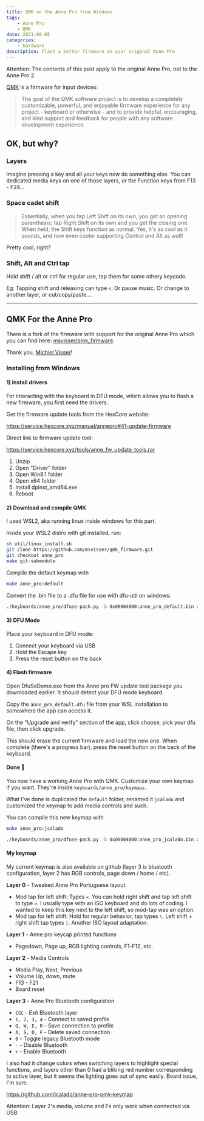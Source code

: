 ```yaml
---
title: QMK on the Anne Pro from Windows
tags:
    - Anne Pro
    - QMK
date: 2021-08-05
categories: 
    - hardware
description: Flash a better firmware on your original Anne Pro
---
```


<span class="box yellow"><span>Attention:</span> The contents of this post apply to the original Anne Pro, not to the Anne Pro 2.</span>

[QMK] is a firmware for input devices:

> The goal of the QMK software project is to develop a completely customizable, powerful, and enjoyable firmware experience for any project - keyboard or otherwise - and to provide helpful, encouraging, and kind support and feedback for people with any software development experience.

## OK, but why?

### Layers
Imagine pressing a key and all your keys now do something else. You can dedicated media keys on one of those layers, or the Function keys from F13 - F24...

### Space cadet shift

> Essentially, when you tap Left Shift on its own, you get an opening parenthesis; tap Right Shift on its own and you get the closing one. When held, the Shift keys function as normal. Yes, it's as cool as it sounds, and now even cooler supporting Control and Alt as well!

Pretty cool, right?

### Shift, Alt and Ctrl tap

Hold shift / alt or ctrl for regular use, tap them for some othery keycode.

Eg: Tapping shift and releasing can type `<`. Or pause music. Or change to another layer, or cut/copy/paste....

<hr class="center-ball"/>

## QMK For the Anne Pro

There is a fork of the firmware with support for the original Anne Pro which you can find here: [msvisser/qmk_firmware][fork].

Thank you, [Michiel Visser][msvisser]! 

### Installing from Windows

#### 1) Install drivers

For interacting with the keyboard in DFU mode, which allows you to flash a new firmware, you first need the drivers.

Get the firmware update tools from the HexCore website:

https://service.hexcore.xyz/manual/annepro#41-update-firmware

Direct link to firmware update tool:

https://service.hexcore.xyz/tools/anne_fw_update_tools.rar


1. Unzip
2. Open "Driver" folder
3. Open Win8.1 folder
4. Open x64 folder
5. Install dpinst_amd64.exe
6. Reboot

#### 2) Download and compile QMK

I used WSL2, aka running linux inside windows for this part.

Inside your WSL2 distro with git installed, run:

```bash
sh util/linux_install.sh
git clone https://github.com/msvisser/qmk_firmware.git
git checkout anne_pro
make git-submodule
```


Compile the default keymap with

```bash
make anne_pro:default
```

Convert the .bin file to a .dfu file for use with dfu-util on windows:

```bash
./keyboards/anne_pro/dfuse-pack.py -b 0x08004000:anne_pro_default.bin anne_pro_default.dfu
```

#### 3) DFU Mode

Place your keyboard in DFU mode:

1. Connect your keyboard via USB
2. Hold the Escape key
3. Press the reset button on the back

#### 4) Flash firmware

Open DfuSeDemo.exe from the Anne pro FW update tool package you downloaded earlier.
It should detect your DFU mode keyboard.

Copy the `anne_pro_default.dfu` file from your WSL installation to somewhere the app can access it.

On the "Upgrade and verify" section of the app, click choose, pick your dfu file, then click upgrade.

This should erase the current firmware and load the new one. When complete (there's a progress bar), press the reset button on the back of the keyboard.

#### Done 🥳

You now have a working Anne Pro with QMK.
Customize your own keymap if you want. 
They're inside `keyboards/anne_pro/keymaps`.

What I've done is duplicated the `default` folder, renamed it `jcalado` and customized the keymap to add media controls and such.

You can compile this new keymap with

```bash
make anne_pro:jcalado

./keyboards/anne_pro/dfuse-pack.py -b 0x08004000:anne_pro_jcalado.bin anne_pro_jcalado.dfu
```


#### My keymap

My current keymap is also available on github (layer 3 is bluetooth configuration, layer 2 has RGB controls, page down / home / etc).

**Layer 0** - Tweaked Anne Pro Portuguese layout.  
- Mod tap for left shift: Types `<`. You can hold right shift and tap left shift to type `>`. I usually type with an ISO keyboard and do lots of coding. I wanted to keep this key next to the left shift, so mod-tap was an option.
- Mod tap for left shift: Hold for regular behavior, tap types `\`. Left shift + right shift tap types `|`. Another ISO layout adaptation.

**Layer 1** - Anne pro keycap printed functions
- Pagedown, Page up, RGB lighting controls, F1-F12, etc.

**Layer 2** - Media Controls
-  Media Play, Next, Previous
-  Volume Up, down, mute
-  F13 - F21
-  Board reset

**Layer 3** - Anne Pro Bluetooth configuration

- `ESC` - Exit Bluetooth layer
- `1, 2, 3, 4` - Connect to saved profile
- `Q, W, E, R` - Save connection to profile
- `A, S, D, F` - Delete saved connection
- `0` - Toggle legacy Bluetooth mode
- `-` - Disable Bluetooth
- `+` - Enable Bluetooth

I also had it change colors when switching layers to highlight special functions, and layers other than 0 had a bliking red number corresponding to active layer, but it seems the lighting goes out of sync easily. Board issue, I'm sure. 

https://github.com/jcalado/anne-pro-qmk-keymap

<span class="box orange"><span>Attention:</span> Layer 2's media, volume and Fs only work when connected via USB.</span>

[qmk]: https://qmk.fm/
[fork]: https://github.com/msvisser/qmk_firmware/tree/anne_pro/keyboards/anne_pro
[msvisser]: https://github.com/msvisser